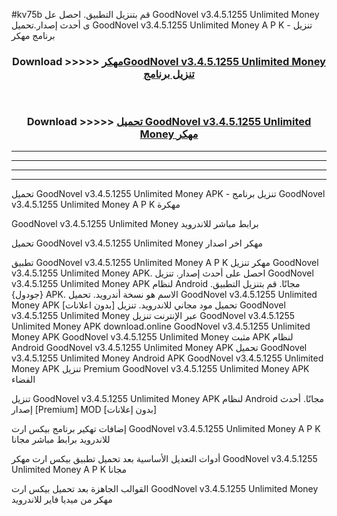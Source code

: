 #kv75b قم بتنزيل التطبيق. احصل عل GoodNovel v3.4.5.1255 Unlimited Money  ى أحدث إصدار.تحميل GoodNovel v3.4.5.1255 Unlimited Money  A P K - تنزيل برنامج مهكر



<div align="center">
<h3>Download >>>>> <a href="https://ar-sites.web.app/?ar= GoodNovel v3.4.5.1255 Unlimited Money ">مهكرGoodNovel v3.4.5.1255 Unlimited Money  تنزيل برنامج</a></h3><br>

<h3>Download >>>>> <a href="https://ar-sites.web.app/?ar= GoodNovel v3.4.5.1255 Unlimited Money ">تحميل GoodNovel v3.4.5.1255 Unlimited Money  مهكر</a></h3>
</div>


----------------------------------------------------------

----------------------------------------------------------

----------------------------------------------------------

----------------------------------------------------------


تحميل GoodNovel v3.4.5.1255 Unlimited Money  APK - تنزيل برنامج GoodNovel v3.4.5.1255 Unlimited Money  A P K مهكرة

GoodNovel v3.4.5.1255 Unlimited Money  برابط مباشر للاندرويد

تحميل GoodNovel v3.4.5.1255 Unlimited Money  مهكر اخر اصدار

تطبيق GoodNovel v3.4.5.1255 Unlimited Money  A P K مهكر
تنزيل GoodNovel v3.4.5.1255 Unlimited Money  APK. احصل على أحدث إصدار.
تنزيل GoodNovel v3.4.5.1255 Unlimited Money  APK لنظام Android مجانًا.
قم بتنزيل التطبيق. {جودول} APK. الاسم هو نسخة أندرويد.
تحميل GoodNovel v3.4.5.1255 Unlimited Money  APK [بدون اعلانات]
تحميل مود مجاني للاندرويد.
تنزيل GoodNovel v3.4.5.1255 Unlimited Money  عبر الإنترنت
تنزيل GoodNovel v3.4.5.1255 Unlimited Money  APK
download.online GoodNovel v3.4.5.1255 Unlimited Money  APK
GoodNovel v3.4.5.1255 Unlimited Money  مثبت APK لنظام Android
GoodNovel v3.4.5.1255 Unlimited Money  APK
تحميل GoodNovel v3.4.5.1255 Unlimited Money  Android APK
GoodNovel v3.4.5.1255 Unlimited Money  APK تنزيل Premium
GoodNovel v3.4.5.1255 Unlimited Money  APK الفضاء

تنزيل GoodNovel v3.4.5.1255 Unlimited Money  APK لنظام Android مجانًا. أحدث إصدار [Premium] MOD [بدون إعلانات]

إضافات تهكير برنامج بيكس ارت GoodNovel v3.4.5.1255 Unlimited Money  A P K للاندرويد برابط مباشر مجانا

أدوات التعديل الأساسية بعد تحميل تطبيق بيكس ارت مهكر GoodNovel v3.4.5.1255 Unlimited Money  A P K مجانا

القوالب الجاهزة بعد تحميل بيكس ارت GoodNovel v3.4.5.1255 Unlimited Money  مهكر من ميديا فاير للاندرويد



